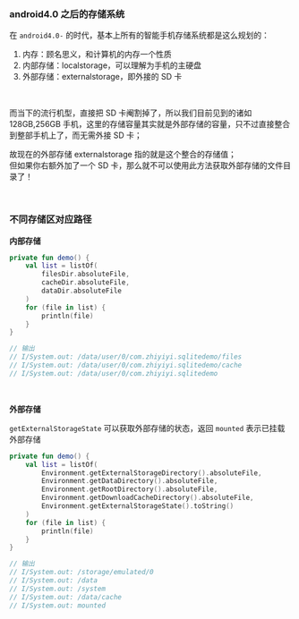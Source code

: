 ### android4.0 之后的存储系统

在 `android4.0-` 的时代，基本上所有的智能手机存储系统都是这么规划的：

1. 内存：顾名思义，和计算机的内存一个性质
2. 内部存储：localstorage，可以理解为手机的主硬盘
3. 外部存储：externalstorage，即外接的 SD 卡

<br>

而当下的流行机型，直接把 SD 卡阉割掉了，所以我们目前见到的诸如 128GB,256GB 手机，这里的存储容量其实就是外部存储的容量，只不过直接整合到整部手机上了，而无需外接 SD 卡；

故现在的外部存储 externalstorage 指的就是这个整合的存储值；  
但如果你右额外加了一个 SD 卡，那么就不可以使用此方法获取外部存储的文件目录了！

<br>

### 不同存储区对应路径

**内部存储**

```kotlin
private fun demo() {
    val list = listOf(
        filesDir.absoluteFile,
        cacheDir.absoluteFile,
        dataDir.absoluteFile
    )
    for (file in list) {
        println(file)
    }
}

// 输出
// I/System.out: /data/user/0/com.zhiyiyi.sqlitedemo/files
// I/System.out: /data/user/0/com.zhiyiyi.sqlitedemo/cache
// I/System.out: /data/user/0/com.zhiyiyi.sqlitedemo
```

<br>

**外部存储**

`getExternalStorageState` 可以获取外部存储的状态，返回 `mounted` 表示已挂载外部存储

```kotlin
private fun demo() {
    val list = listOf(
        Environment.getExternalStorageDirectory().absoluteFile,
        Environment.getDataDirectory().absoluteFile,
        Environment.getRootDirectory().absoluteFile,
        Environment.getDownloadCacheDirectory().absoluteFile,
        Environment.getExternalStorageState().toString()
    )
    for (file in list) {
        println(file)
    }
}

// 输出
// I/System.out: /storage/emulated/0
// I/System.out: /data
// I/System.out: /system
// I/System.out: /data/cache
// I/System.out: mounted
```
